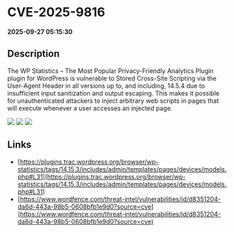 # CVE-2025-9816

**2025-09-27 05:15:30**

## Description
The WP Statistics – The Most Popular Privacy-Friendly Analytics Plugin plugin for WordPress is vulnerable to Stored Cross-Site Scripting via the User-Agent Header in all versions up to, and including, 14.5.4 due to insufficient input sanitization and output escaping. This makes it possible for unauthenticated attackers to inject arbitrary web scripts in pages that will execute whenever a user accesses an injected page.

![](https://img.shields.io/static/v1?label=Score&message=7.2&color=red)
![](https://img.shields.io/static/v1?label=Severity&message=HIGH&color=red)
![](https://img.shields.io/static/v1?label=CWE&message=XSS&color=green)

## Links
- [https://plugins.trac.wordpress.org/browser/wp-statistics/tags/14.15.3/includes/admin/templates/pages/devices/models.php#L31](https://plugins.trac.wordpress.org/browser/wp-statistics/tags/14.15.3/includes/admin/templates/pages/devices/models.php#L31)
- [https://www.wordfence.com/threat-intel/vulnerabilities/id/d8351204-da6d-443a-98b5-0608bfb1e9d0?source=cve](https://www.wordfence.com/threat-intel/vulnerabilities/id/d8351204-da6d-443a-98b5-0608bfb1e9d0?source=cve)
